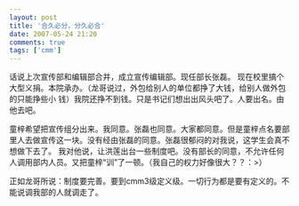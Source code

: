 ```yaml
---
layout: post
title: '合久必分，分久必合'
date: 2007-05-24 21:20
comments: true
tags: ['cmm']
---
```


话说上次宣传部和编辑部合并，成立宣传编辑部。现任部长张磊。 现在校里搞个大型义捐。本院承办。（龙哥说过，外包给别人的单位都挣了大钱，给别人做外包的只能挣些小
钱）我院还挣不到钱。只是书记们想出出风头吧了。人要出名。由他去吧。

童梓希望把宣传组分出来。我同意。张磊也同意。大家都同意。但是童梓点名要部里人去做宣传这一块。没有经由张磊的同意。张磊很郁闷的对我说，这学生会真不想做下去了。
我对他说，让洪莲出台一些制度吧。没有部长的同意，不允许任何人调用部内人员。又把童梓“训”了一顿。（我自己的权力好像很大？？：>）

正如龙哥所说：制度要完善。要到cmm3级定义级。一切行为都是要有定义的。不能说调我部的人就调走了。


